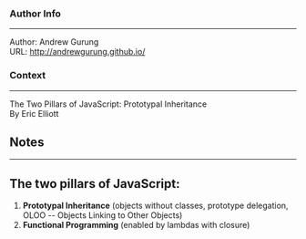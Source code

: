 
### Author Info
-----------
Author: Andrew Gurung <br>
URL: http://andrewgurung.github.io/

### Context
-------
The Two Pillars of JavaScript: Prototypal Inheritance <br>
By Eric Elliott

## Notes
-----

## The two pillars of JavaScript:

1. **Prototypal Inheritance** (objects without classes, prototype delegation, OLOO -- Objects Linking to Other Objects)
2. **Functional Programming** (enabled by lambdas with closure)

